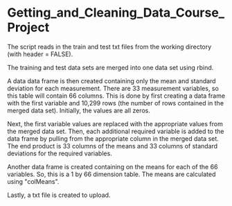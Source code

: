 Getting_and_Cleaning_Data_Course_Project
========================================
The script reads in the train and test txt files from the working directory (with header = FALSE).

The training and test data sets are merged into one data set using rbind.

A data data frame is then created containing only the mean and standard deviation for each measurement.  There are 33 measurement variables, so this table will contain 66 columns.  This is done by first creating a data frame with the first variable and 10,299 rows (the number of rows contained in the merged data set).  Initially, the values are all zeros.

Next, the first variable values are replaced with the appropriate values from the merged data set.  Then, each additional required variable is added to the data frame by pulling from the appropriate column in the merged data set.  The end product is 33 columns of the means and 33 columns of standard deviations for the required variables.

Another data frame is created containing on the means for each of the 66 variables.  So, this is a 1 by 66 dimension table.  The means are calculated using "colMeans".

Lastly, a txt file is created to upload.




